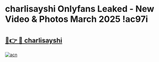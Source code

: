 # charlisayshi Onlyfans Leaked - New Video & Photos March 2025 !ac97i

# <h2><a href="https://a93bcc.iuczelnia.edu.pl?title=charlisayshi&ref=ac97i">🔗👉 🔴 charlisayshi</a></h2>

[![acn](https://github.com/user-attachments/assets/0f9c940e-d8b0-45ae-aac7-cd30a18b3e1c)](https://a93bcc.iuczelnia.edu.pl?title=charlisayshi&ref=ac97i)

